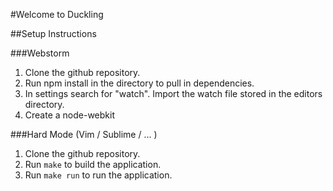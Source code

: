 #Welcome to Duckling

##Setup Instructions

###Webstorm
1. Clone the github repository.
2. Run npm install in the directory to pull in dependencies.
3. In settings search for "watch".  Import the watch file stored in the editors directory.
4. Create a node-webkit

###Hard Mode (Vim / Sublime / ... )
1. Clone the github repository.
2. Run `make` to build the application.
3. Run `make run` to run the application.
